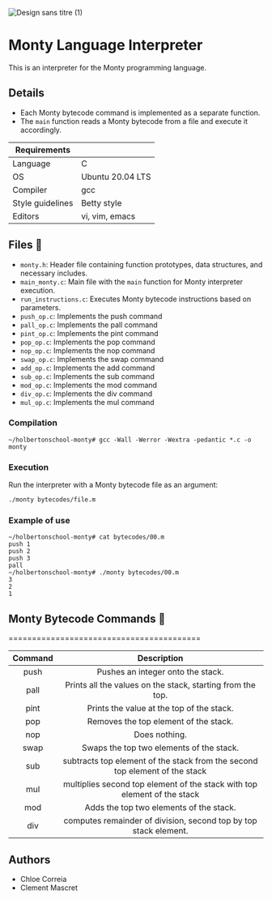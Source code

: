 ![Design sans titre (1)](https://github.com/chloe0524/holbertonschool-monty/assets/127857895/6af77bf9-2116-489a-826c-6c67aba9af9f)


# Monty Language Interpreter


This is an interpreter for the Monty programming language.

## Details

- Each Monty bytecode command is implemented as a separate function.
- The `main` function reads a Monty bytecode from a file and execute it accordingly.

| Requirements           |                    |
|------------------------|--------------------|
| Language               | C                  |
| OS                     | Ubuntu 20.04 LTS   |
| Compiler               | gcc                |
| Style guidelines       | Betty style        |
| Editors                | vi, vim, emacs     |


## Files :open_file_folder:

- `monty.h`: Header file containing function prototypes, data structures, and necessary includes.
- `main_monty.c`: Main file with the `main` function for Monty interpreter execution.
- `run_instructions.c`: Executes Monty bytecode instructions based on parameters.
- `push_op.c`: Implements the push command
- `pall_op.c`: Implements the pall command
- `pint_op.c`: Implements the pint command
- `pop_op.c`: Implements the pop command
- `nop_op.c`: Implements the nop command
- `swap_op.c`: Implements the swap command
- `add_op.c`: Implements the add command
- `sub_op.c`: Implements the sub command
- `mod_op.c`: Implements the mod command
- `div_op.c`: Implements the div command
- `mul_op.c`: Implements the mul command

### Compilation
````
~/holbertonschool-monty# gcc -Wall -Werror -Wextra -pedantic *.c -o monty
````
### Execution
Run the interpreter with a Monty bytecode file as an argument:
```bash
./monty bytecodes/file.m
```
### Example of use
````
~/holbertonschool-monty# cat bytecodes/00.m
push 1
push 2
push 3
pall
~/holbertonschool-monty# ./monty bytecodes/00.m
3
2
1
````

## Monty Bytecode Commands :snake:
=========================================

| Command | Description |
| :-----: | :---------: |
|  push   | Pushes an integer onto the stack. |
|  pall   | Prints all the values on the stack, starting from the top. |
|  pint   | Prints the value at the top of the stack. |
|  pop    | Removes the top element of the stack. |
|  nop    | Does nothing. |
|  swap   | Swaps the top two elements of the stack. |
|  sub    |  subtracts top element of the stack from the second top element of the stack |
|  mul   | multiplies second top element of the stack with top element of the stack |
|  mod    | Adds the top two elements of the stack. |
|  div    | computes remainder of division, second top by top stack element. |

## Authors
- Chloe Correia
- Clement Mascret 
